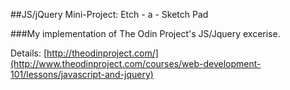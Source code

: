##JS/jQuery Mini-Project: Etch - a - Sketch Pad

###My implementation of The Odin Project's JS/Jquery excerise.

Details:
[http://theodinproject.com/](http://www.theodinproject.com/courses/web-development-101/lessons/javascript-and-jquery)


